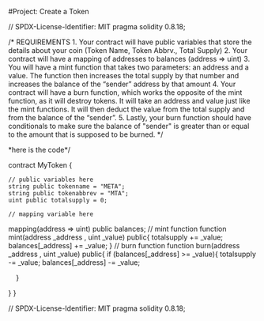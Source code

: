 

#Project: Create a Token



// SPDX-License-Identifier: MIT
pragma solidity 0.8.18;

/*
       REQUIREMENTS
    1. Your contract will have public variables that store the details about your coin (Token Name, Token Abbrv., Total Supply)
    2. Your contract will have a mapping of addresses to balances (address => uint)
    3. You will have a mint function that takes two parameters: an address and a value. 
       The function then increases the total supply by that number and increases the balance 
       of the “sender” address by that amount
    4. Your contract will have a burn function, which works the opposite of the mint function, as it will destroy tokens. 
       It will take an address and value just like the mint functions. It will then deduct the value from the total supply 
       and from the balance of the “sender”.
    5. Lastly, your burn function should have conditionals to make sure the balance of "sender" is greater than or equal 
       to the amount that is supposed to be burned.
*/


\*here is the code*/

contract MyToken {

    // public variables here
    string public tokenname = "META";
    string public tokenabbrev = "MTA";
    uint public totalsupply = 0;

    // mapping variable here
mapping(address => uint) public balances;
    // mint function
function mint(address _address , uint _value) public{
totalsupply += _value;
balances[_address] += _value;
}
    // burn function
function burn(address _address , uint _value) public{
    if (balances[_address] >= _value){
        totalsupply -= _value;
        balances[_address] -= _value;

    }

}
}




// SPDX-License-Identifier: MIT
pragma solidity 0.8.18;



